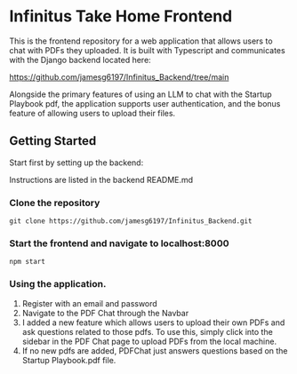 # Infinitus Take Home Frontend

This is the frontend repository for a web application that allows users to chat with PDFs they uploaded. It is built with Typescript and communicates with the Django backend located here:

https://github.com/jamesg6197/Infinitus_Backend/tree/main

Alongside the primary features of using an LLM to chat with the Startup Playbook pdf, the application supports user authentication, and the bonus feature of allowing users to upload their files. 

## Getting Started

Start first by setting up the backend:

Instructions are listed in the backend README.md


### Clone the repository

```
git clone https://github.com/jamesg6197/Infinitus_Backend.git
```

### Start the frontend and navigate to localhost:8000

```
npm start
```

### Using the application.

1.  Register with an email and password
2.  Navigate to the PDF Chat through the Navbar
3.  I added a new feature which allows users to upload their own PDFs and ask questions related to those pdfs. To use this, simply click into the sidebar in the PDF Chat page to upload PDFs from the local machine.
4.  If no new pdfs are added, PDFChat just answers questions based on the Startup Playbook.pdf file.








